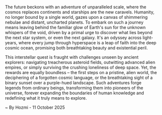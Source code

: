
The future beckons with an adventure of unparalleled scale, where the cosmos replaces continents and starships are the new caravels. Humanity, no longer bound by a single world, gazes upon a canvas of shimmering nebulae and distant, uncharted planets. To embark on such a journey means leaving behind the familiar glow of Earth's sun for the unknown whispers of the void, driven by a primal urge to discover what lies beyond the next star system, or even the next galaxy. It's an odyssey across light-years, where every jump through hyperspace is a leap of faith into the deep cosmic ocean, promising both breathtaking beauty and existential peril.

This interstellar quest is fraught with challenges unseen by ancient explorers: navigating treacherous asteroid fields, outwitting advanced alien empires, or simply surviving the crushing loneliness of deep space. Yet, the rewards are equally boundless – the first steps on a pristine, alien world, the deciphering of a forgotten cosmic language, or the breathtaking sight of a binary sunset over a purple-hued landscape. Such adventures forge legends from ordinary beings, transforming them into pioneers of the universe, forever expanding the boundaries of human knowledge and redefining what it truly means to explore.

~ By Hozmi - 11 October 2025
